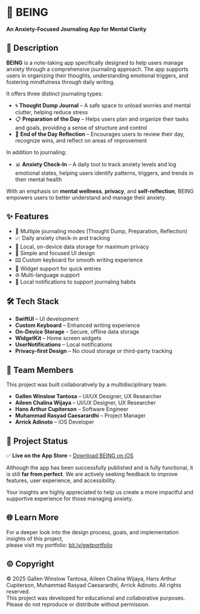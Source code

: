 # 🧠 BEING  
**An Anxiety-Focused Journaling App for Mental Clarity**

## 📖 Description  
**BEING** is a note-taking app specifically designed to help users manage anxiety through a comprehensive journaling approach. The app supports users in organizing their thoughts, understanding emotional triggers, and fostering mindfulness through daily writing.

It offers three distinct journaling types:  
- 🌀 **Thought Dump Journal** – A safe space to unload worries and mental clutter, helping reduce stress  
- 📋 **Preparation of the Day** – Helps users plan and organize their tasks and goals, providing a sense of structure and control  
- 🌙 **End of the Day Reflection** – Encourages users to review their day, recognize wins, and reflect on areas of improvement  

In addition to journaling:  
- 📊 **Anxiety Check-In** – A daily tool to track anxiety levels and log emotional states, helping users identify patterns, triggers, and trends in their mental health  

With an emphasis on **mental wellness**, **privacy**, and **self-reflection**, BEING empowers users to better understand and manage their anxiety.

## ✨ Features  
- 📝 Multiple journaling modes (Thought Dump, Preparation, Reflection)  
- 📈 Daily anxiety check-in and tracking  
- 🔐 Local, on-device data storage for maximum privacy  
- 🎯 Simple and focused UI design  
- ⌨️ Custom keyboard for smooth writing experience  
- 📲 Widget support for quick entries  
- 🌐 Multi-language support
- 🔔 Local notifications to support journaling habits

## 🛠️ Tech Stack  
- **SwiftUI** – UI development  
- **Custom Keyboard** – Enhanced writing experience  
- **On-Device Storage** – Secure, offline data storage  
- **WidgetKit** – Home screen widgets  
- **UserNotifications** – Local notifications  
- **Privacy-first Design** – No cloud storage or third-party tracking  

## 👥 Team Members  
This project was built collaboratively by a multidisciplinary team:

- **Gallen Winslow Tantosa** – UI/UX Designer, UX Researcher  
- **Aileen Chalina Wijaya** – UI/UX Designer, UX Researcher  
- **Hans Arthur Cupiterson** – Software Engineer  
- **Muhammad Rasyad Caesarardhi** – Project Manager  
- **Arrick Adinoto** – iOS Developer  

## 🚀 Project Status  
✅ **Live on the App Store** – [Download BEING on iOS](https://apps.apple.com/id/app/being-anxiety-journaling/id6550919960)

Although the app has been successfully published and is fully functional, it is still **far from perfect**. We are actively seeking feedback to improve features, user experience, and accessibility.  

Your insights are highly appreciated to help us create a more impactful and supportive experience for those managing anxiety.

## 🌐 Learn More  
For a deeper look into the design process, goals, and implementation insights of this project,  
please visit my portfolio: [bit.ly/gwtportfolio](https://bit.ly/gwtportfolio)

## © Copyright  
© 2025 Gallen Winslow Tantosa, Aileen Chalina Wijaya, Hans Arthur Cupiterson, Muhammad Rasyad Caesarardhi, Arrick Adinoto. All rights reserved.  
This project was developed for educational and collaborative purposes. Please do not reproduce or distribute without permission.
